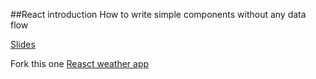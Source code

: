 ##React introduction 
How to write simple components without any data flow



[Slides](https://docs.google.com/presentation/d/1m9351IOfpaS1aru2gw7nE4hT2csWN03RkkyLcIG6o7k/edit#slide=id.g656ff332e3_0_0)

Fork this one 
[Reasct weather app](https://github.com/tygas/react-weather-hooks)